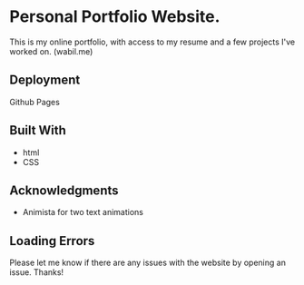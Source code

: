 # Personal Portfolio Website. 

This is my online portfolio, with access to my resume and a few projects I've worked on. 
(wabil.me)


## Deployment

Github Pages

## Built With

* html
* CSS

## Acknowledgments

* Animista for two text animations

## Loading Errors

Please let me know if there are any issues with the website by opening an issue. Thanks!
